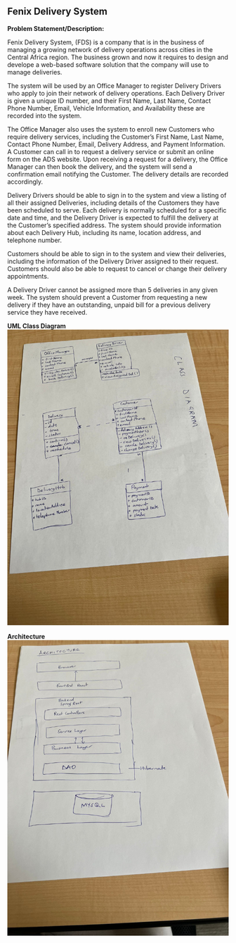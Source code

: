 ## Fenix Delivery System ##

**Problem Statement/Description:**

Fenix Delivery System,  (FDS) is a company that is in the business of managing a growing network of delivery operations across cities in the Central Africa region. The business grown and now it requires to design and develope a web-based software solution that the company will use to manage deliveries.

The system will be used by an Office Manager to register Delivery Drivers who apply to join their network of delivery operations. Each Delivery Driver is given a unique ID number, and their First Name, Last Name, Contact Phone Number, Email, Vehicle Information, and Availability these are recorded into the system.

The Office Manager also uses the system to enroll new Customers who require delivery services, including the Customer’s First Name, Last Name, Contact Phone Number, Email, Delivery Address, and Payment Information. A Customer can call in to request a delivery service or submit an online form on the ADS website. Upon receiving a request for a delivery, the Office Manager can then book the delivery, and the system will send a confirmation email notifying the Customer. The delivery details are recorded accordingly.

Delivery Drivers should be able to sign in to the system and view a listing of all their assigned Deliveries, including details of the Customers they have been scheduled to serve. Each delivery is normally scheduled for a specific date and time, and the Delivery Driver is expected to fulfill the delivery at the Customer’s specified address. The system should provide information about each Delivery Hub, including its name, location address, and telephone number.

Customers should be able to sign in to the system and view their deliveries, including the information of the Delivery Driver assigned to their request. Customers should also be able to request to cancel or change their delivery appointments.

A Delivery Driver cannot be assigned more than 5 deliveries in any given week. The system should prevent a Customer from requesting a new delivery if they have an outstanding, unpaid bill for a previous delivery service they have received.

**UML Class Diagram**
![](Classdiagram.jpeg)


**Architecture**
![](Architecture.jpeg)